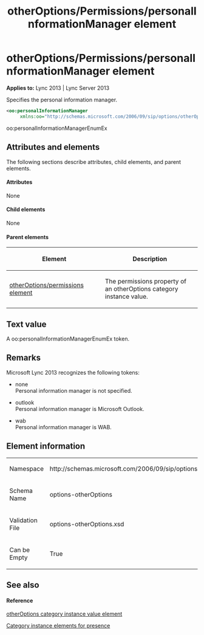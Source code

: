 ﻿---
title: otherOptions/Permissions/personalInformationManager element
TOCTitle: otherOptions/Permissions/personalInformationManager element
ms:assetid: 335fa09e-85fc-405e-aeaf-9d5bb3c3bd6a
ms:mtpsurl: https://msdn.microsoft.com/en-us/library/Dn454757(v=office.15)
ms:contentKeyID: 57093808
ms.date: 07/24/2014
mtps_version: v=office.15
dev_langs:
- xml
---

# otherOptions/Permissions/personalInformationManager element


**Applies to:** Lync 2013 | Lync Server 2013

Specifies the personal information manager.

```xml
<oo:personalInformationManager 
     xmlns:oo="http://schemas.microsoft.com/2006/09/sip/options/otherOptions">PIM token</oo:personalInformationManager>
```

oo:personalInformationManagerEnumEx

## Attributes and elements

The following sections describe attributes, child elements, and parent elements.

#### Attributes

None

#### Child elements

None

#### Parent elements

<table>
<colgroup>
<col style="width: 50%" />
<col style="width: 50%" />
</colgroup>
<thead>
<tr class="header">
<th><p>Element</p></th>
<th><p>Description</p></th>
</tr>
</thead>
<tbody>
<tr class="odd">
<td><p><a href="otheroptions-permissions-element.md">otherOptions/permissions element</a></p></td>
<td><p>The permissions property of an otherOptions category instance value.</p></td>
</tr>
</tbody>
</table>


## Text value

A oo:personalInformationManagerEnumEx token.

## Remarks

Microsoft Lync 2013 recognizes the following tokens:

  - none  
    Personal information manager is not specified.

  - outlook  
    Personal information manager is Microsoft Outlook.

  - wab  
    Personal information manager is WAB.

## Element information

<table>
<colgroup>
<col style="width: 50%" />
<col style="width: 50%" />
</colgroup>
<tbody>
<tr class="odd">
<td><p>Namespace</p></td>
<td><p>http://schemas.microsoft.com/2006/09/sip/options/otherOptions</p></td>
</tr>
<tr class="even">
<td><p>Schema Name</p></td>
<td><p>options-otherOptions</p></td>
</tr>
<tr class="odd">
<td><p>Validation File</p></td>
<td><p>options-otherOptions.xsd</p></td>
</tr>
<tr class="even">
<td><p>Can be Empty</p></td>
<td><p>True</p></td>
</tr>
</tbody>
</table>


## See also

#### Reference

[otherOptions category instance value element](otheroptions-category-instance-value-element.md)

[Category instance elements for presence](category-instance-elements-for-presence.md)


